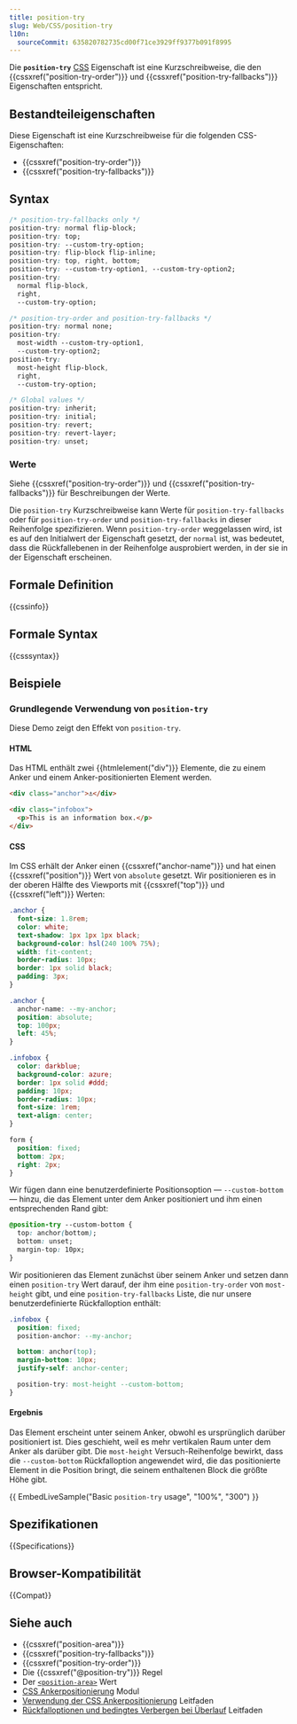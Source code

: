 ```yaml
---
title: position-try
slug: Web/CSS/position-try
l10n:
  sourceCommit: 635820782735cd00f71ce3929ff9377b091f8995
---
```


Die **`position-try`** [CSS](/de/docs/Web/CSS) Eigenschaft ist eine Kurzschreibweise, die den {{cssxref("position-try-order")}} und {{cssxref("position-try-fallbacks")}} Eigenschaften entspricht.

## Bestandteileigenschaften

Diese Eigenschaft ist eine Kurzschreibweise für die folgenden CSS-Eigenschaften:

- {{cssxref("position-try-order")}}
- {{cssxref("position-try-fallbacks")}}

## Syntax

```css
/* position-try-fallbacks only */
position-try: normal flip-block;
position-try: top;
position-try: --custom-try-option;
position-try: flip-block flip-inline;
position-try: top, right, bottom;
position-try: --custom-try-option1, --custom-try-option2;
position-try:
  normal flip-block,
  right,
  --custom-try-option;

/* position-try-order and position-try-fallbacks */
position-try: normal none;
position-try:
  most-width --custom-try-option1,
  --custom-try-option2;
position-try:
  most-height flip-block,
  right,
  --custom-try-option;

/* Global values */
position-try: inherit;
position-try: initial;
position-try: revert;
position-try: revert-layer;
position-try: unset;
```

### Werte

Siehe {{cssxref("position-try-order")}} und {{cssxref("position-try-fallbacks")}} für Beschreibungen der Werte.

Die `position-try` Kurzschreibweise kann Werte für `position-try-fallbacks` oder für `position-try-order` und `position-try-fallbacks` in dieser Reihenfolge spezifizieren. Wenn `position-try-order` weggelassen wird, ist es auf den Initialwert der Eigenschaft gesetzt, der `normal` ist, was bedeutet, dass die Rückfallebenen in der Reihenfolge ausprobiert werden, in der sie in der Eigenschaft erscheinen.

## Formale Definition

{{cssinfo}}

## Formale Syntax

{{csssyntax}}

## Beispiele

### Grundlegende Verwendung von `position-try`

Diese Demo zeigt den Effekt von `position-try`.

#### HTML

Das HTML enthält zwei {{htmlelement("div")}} Elemente, die zu einem Anker und einem Anker-positionierten Element werden.

```html
<div class="anchor">⚓︎</div>

<div class="infobox">
  <p>This is an information box.</p>
</div>
```

#### CSS

Im CSS erhält der Anker einen {{cssxref("anchor-name")}} und hat einen {{cssxref("position")}} Wert von `absolute` gesetzt. Wir positionieren es in der oberen Hälfte des Viewports mit {{cssxref("top")}} und {{cssxref("left")}} Werten:

```css hidden
.anchor {
  font-size: 1.8rem;
  color: white;
  text-shadow: 1px 1px 1px black;
  background-color: hsl(240 100% 75%);
  width: fit-content;
  border-radius: 10px;
  border: 1px solid black;
  padding: 3px;
}
```

```css
.anchor {
  anchor-name: --my-anchor;
  position: absolute;
  top: 100px;
  left: 45%;
}
```

```css hidden
.infobox {
  color: darkblue;
  background-color: azure;
  border: 1px solid #ddd;
  padding: 10px;
  border-radius: 10px;
  font-size: 1rem;
  text-align: center;
}

form {
  position: fixed;
  bottom: 2px;
  right: 2px;
}
```

Wir fügen dann eine benutzerdefinierte Positionsoption — `--custom-bottom` — hinzu, die das Element unter dem Anker positioniert und ihm einen entsprechenden Rand gibt:

```css
@position-try --custom-bottom {
  top: anchor(bottom);
  bottom: unset;
  margin-top: 10px;
}
```

Wir positionieren das Element zunächst über seinem Anker und setzen dann einen `position-try` Wert darauf, der ihm eine `position-try-order` von `most-height` gibt, und eine `position-try-fallbacks` Liste, die nur unsere benutzerdefinierte Rückfalloption enthält:

```css
.infobox {
  position: fixed;
  position-anchor: --my-anchor;

  bottom: anchor(top);
  margin-bottom: 10px;
  justify-self: anchor-center;

  position-try: most-height --custom-bottom;
}
```

#### Ergebnis

Das Element erscheint unter seinem Anker, obwohl es ursprünglich darüber positioniert ist. Dies geschieht, weil es mehr vertikalen Raum unter dem Anker als darüber gibt. Die `most-height` Versuch-Reihenfolge bewirkt, dass die `--custom-bottom` Rückfalloption angewendet wird, die das positionierte Element in die Position bringt, die seinem enthaltenen Block die größte Höhe gibt.

{{ EmbedLiveSample("Basic `position-try` usage", "100%", "300") }}

## Spezifikationen

{{Specifications}}

## Browser-Kompatibilität

{{Compat}}

## Siehe auch

- {{cssxref("position-area")}}
- {{cssxref("position-try-fallbacks")}}
- {{cssxref("position-try-order")}}
- Die {{cssxref("@position-try")}} Regel
- Der [`<position-area>`](/de/docs/Web/CSS/position-area_value) Wert
- [CSS Ankerpositionierung](/de/docs/Web/CSS/CSS_anchor_positioning) Modul
- [Verwendung der CSS Ankerpositionierung](/de/docs/Web/CSS/CSS_anchor_positioning/Using) Leitfaden
- [Rückfalloptionen und bedingtes Verbergen bei Überlauf](/de/docs/Web/CSS/CSS_anchor_positioning/Try_options_hiding) Leitfaden
